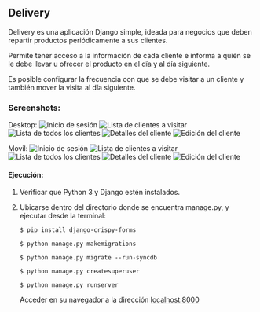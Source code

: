 ## **Delivery**

   Delivery es una aplicación Django simple, ideada para negocios que deben repartir productos periódicamente a sus clientes.

   Permite tener acceso a la información de cada cliente e informa a quién se le debe llevar u ofrecer el producto en el día y al día siguiente.

   Es posible configurar la frecuencia con que se debe visitar a un cliente y también mover la visita al día siguiente.

### Screenshots:

Desktop:
![Inicio de sesión](screenshots/desktop-0.png)
![Lista de clientes a visitar](screenshots/desktop-1.png)
![Lista de todos los clientes](screenshots/desktop-2.png)
![Detalles del cliente](screenshots/desktop-3.png)
![Edición del cliente](screenshots/desktop-4.png)

Movil:
![Inicio de sesión](screenshots/mobile-0.png)
![Lista de clientes a visitar](screenshots/mobile-1.png)
![Lista de todos los clientes](screenshots/mobile-2.png)
![Detalles del cliente](screenshots/mobile-3.png)
![Edición del cliente](screenshots/mobile-4.png)

#### Ejecución:

   1. Verificar que Python 3 y Django estén instalados.

   2. Ubicarse dentro del directorio donde se encuentra manage.py, y ejecutar desde la terminal:

      `$ pip install django-crispy-forms`

      `$ python manage.py makemigrations`

      `$ python manage.py migrate --run-syncdb`

      `$ python manage.py createsuperuser`

      `$ python manage.py runserver`

      Acceder en su navegador a la dirección [localhost:8000](http://localhost:8000)
